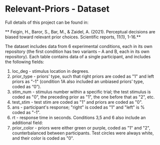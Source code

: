 # Relevant-Priors - Dataset

Full details of this project can be found in: 

** Feigin, H., Baror, S., Bar, M., & Zaidel, A. (2021). Perceptual decisions are biased toward relevant prior choices. Scientific reports, 11(1), 1-16.**

The dataset includes data from 6 experimental conditions, each in its own repository (the first condition has two variants – A and B, each in its own repository). Each table contains data of a single participant, and includes the following fields: 
1. loc_deg - stimulus location in degrees.
2. prior_type - priors' type, such that right priors are coded as "1" and left priors as "-1" (condition 1A also included an unbiased priors’ type, coded as “0”).
3. stim_num - stimulus number within a specific trial; the test stimulus is coded as "0", the preceding prior as "1", the one before that as "2", etc.
4. test_stim - test stim are coded as "1" and priors are coded as "0".
5. ans - participant's response; "right" is coded as "1" and "left" is % coded as "-1".
6. rt - response time in seconds. 
Conditions 3,5 and 6 also include an additional field:
7. prior_color - priors were either green or purple, coded as "1" and "2", counterbalanced between participants. Test circles were always white, and their color is coded as "0".
